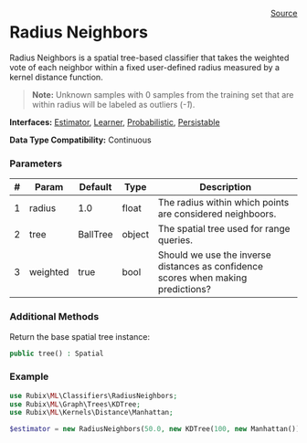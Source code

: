 <span style="float:right;"><a href="https://github.com/RubixML/RubixML/blob/master/src/Classifiers/RadiusNeighbors.php">Source</a></span>

# Radius Neighbors
Radius Neighbors is a spatial tree-based classifier that takes the weighted vote of each neighbor within a fixed user-defined radius measured by a kernel distance function.

> **Note:** Unknown samples with 0 samples from the training set that are within radius will be labeled as outliers (*-1*).

**Interfaces:** [Estimator](../estimator.md), [Learner](../learner.md), [Probabilistic](../probabilistic.md), [Persistable](../persistable.md)

**Data Type Compatibility:** Continuous

### Parameters
| # | Param | Default | Type | Description |
|---|---|---|---|---|
| 1 | radius | 1.0 | float | The radius within which points are considered neighboors. |
| 2 | tree | BallTree | object | The spatial tree used for range queries. |
| 3 | weighted | true | bool | Should we use the inverse distances as confidence scores when making predictions? |

### Additional Methods
Return the base spatial tree instance:
```php
public tree() : Spatial
```

### Example
```php
use Rubix\ML\Classifiers\RadiusNeighbors;
use Rubix\ML\Graph\Trees\KDTree;
use Rubix\ML\Kernels\Distance\Manhattan;

$estimator = new RadiusNeighbors(50.0, new KDTree(100, new Manhattan()), false);
```